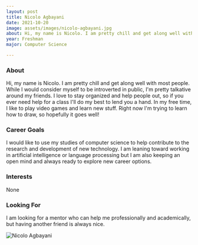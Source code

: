 ```yaml
---
layout: post
title: Nicolo Agbayani 
date: 2021-10-20
image: assets/images/nicolo-agbayani.jpg
about: Hi, my name is Nicolo. I am pretty chill and get along well with most people. While I would consider myself to be introverted in public, I'm pretty talkative around my friends. I love to stay organized and help people out, so if you ever need help for a class I'll do my best to lend you a hand. In my free time, I like to play video games and learn new stuff. Right now I'm trying to learn how to draw, so hopefully it goes well!
year: Freshman
major: Computer Science

---
```


### About

Hi, my name is Nicolo. I am pretty chill and get along well with most people. While I would consider myself to be introverted in public, I'm pretty talkative around my friends. I love to stay organized and help people out, so if you ever need help for a class I'll do my best to lend you a hand. In my free time, I like to play video games and learn new stuff. Right now I'm trying to learn how to draw, so hopefully it goes well!

### Career Goals

I would like to use my studies of computer science to help contribute to the research and development of new technology. I am leaning toward working in artificial intelligence or language processing but I am also keeping an open mind and always ready to explore new career options.

### Interests

None

### Looking For

I am looking for a mentor who can help me professionally and academically, but having another friend is always nice.

<div class="text-center my-5">
    <img src="https://sase-drexel.github.io/mentorship-2021/nicolo-agbayani.jpg" alt="Nicolo Agbayani" class="rounded post-img" />
</div>
